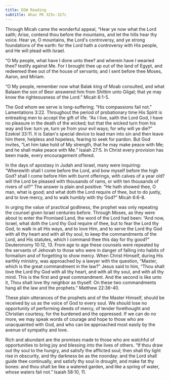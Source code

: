 ```yaml
---
title: EGW Reading
subtitle: Ahaz PK 325c-327c
---
```


Through Micah came the wonderful appeal, “Hear ye now what the Lord saith; Arise, contend thou before the mountains, and let the hills hear thy voice. Hear ye, O mountains, the Lord's controversy, and ye strong foundations of the earth: for the Lord hath a controversy with His people, and He will plead with Israel.

“O My people, what have I done unto thee? and wherein have I wearied thee? testify against Me. For I brought thee up out of the land of Egypt, and redeemed thee out of the house of servants; and I sent before thee Moses, Aaron, and Miriam.

“O My people, remember now what Balak king of Moab consulted, and what Balaam the son of Beor answered him from Shittim unto Gilgal; that ye may know the righteousness of the Lord.” Micah 6:1-5.

The God whom we serve is long-suffering; “His compassions fail not.” Lamentations 3:22. Throughout the period of probationary time His Spirit is entreating men to accept the gift of life. “As I live, saith the Lord God, I have no pleasure in the death of the wicked; but that the wicked turn from his way and live: turn ye, turn ye from your evil ways; for why will ye die?” Ezekiel 33:11. It is Satan's special device to lead man into sin and then leave him there, helpless and hopeless, fearing to seek for pardon. But God invites, “Let him take hold of My strength, that he may make peace with Me; and he shall make peace with Me.” Isaiah 27:5. In Christ every provision has been made, every encouragement offered.

In the days of apostasy in Judah and Israel, many were inquiring: “Wherewith shall I come before the Lord, and bow myself before the high God? shall I come before Him with burnt offerings, with calves of a year old? will the Lord be pleased with thousands of rams, or with ten thousands of rivers of oil?” The answer is plain and positive: “He hath showed thee, O man, what is good; and what doth the Lord require of thee, but to do justly, and to love mercy, and to walk humbly with thy God?” Micah 6:6-8.

In urging the value of practical godliness, the prophet was only repeating the counsel given Israel centuries before. Through Moses, as they were about to enter the Promised Land, the word of the Lord had been: “And now, Israel, what doth the Lord thy God require of thee, but to fear the Lord thy God, to walk in all His ways, and to love Him, and to serve the Lord thy God with all thy heart and with all thy soul, to keep the commandments of the Lord, and His statutes, which I command thee this day for thy good?” Deuteronomy 10:12, 13. From age to age these counsels were repeated by the servants of Jehovah to those who were in danger of falling into habits of formalism and of forgetting to show mercy. When Christ Himself, during His earthly ministry, was approached by a lawyer with the question, “Master, which is the great commandment in the law?” Jesus said to him, “Thou shalt love the Lord thy God with all thy heart, and with all thy soul, and with all thy mind. This is the first and great commandment. And the second is like unto it, Thou shalt love thy neighbor as thyself. On these two commandments hang all the law and the prophets.” Matthew 22:36-40.

These plain utterances of the prophets and of the Master Himself, should be received by us as the voice of God to every soul. We should lose no opportunity of performing deeds of mercy, of tender forethought and Christian courtesy, for the burdened and the oppressed. If we can do no more, we may speak words of courage and hope to those who are unacquainted with God, and who can be approached most easily by the avenue of sympathy and love.

Rich and abundant are the promises made to those who are watchful of opportunities to bring joy and blessing into the lives of others. “If thou draw out thy soul to the hungry, and satisfy the afflicted soul; then shall thy light rise in obscurity, and thy darkness be as the noonday: and the Lord shall guide thee continually, and satisfy thy soul in drought, and make fat thy bones: and thou shalt be like a watered garden, and like a spring of water, whose waters fail not.” Isaiah 58:10, 11.